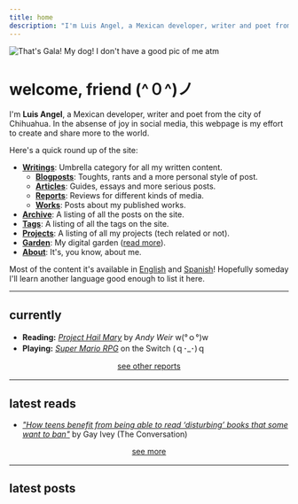 ```yaml
---
title: home
description: "I'm Luis Angel, a Mexican developer, writer and poet from the city of Chihuahua. In the absense of joy in social media, this webpage is my effort to create and share more to the world."
---
```

<img
  id="avatar"
  src="/images/index/gala.jpg"
  alt="That's Gala! My dog! I don't have a good pic of me atm">

# welcome, friend (^０^)ノ

I'm **Luis Angel**, a Mexican developer, writer and poet from the city of Chihuahua. In the absense of joy in social media, this webpage is my effort to create and share more to the world.

Here's a quick round up of the site:

- [**Writings**](/categories): Umbrella category for all my written content.
  - [**Blogposts**](/categories/blogposts): Toughts, rants and a more personal style of post.
  - [**Articles**](/categories/articles): Guides, essays and more serious posts.
  - [**Reports**](/categories/reports): Reviews for different kinds of media.
  - [**Works**](/categories/works): Posts about my published works.
- [**Archive**](/post): A listing of all the posts on the site.
- [**Tags**](/tags): A listing of all the tags on the site.
- [**Projects**](/projects): A listing of all my projects (tech related or not).
- [**Garden**](/garden): My digital garden ([read more](https://abyss.j3s.sh/hypha/digital_abyss)).
- [**About**](/about): It's, you know, about me.

Most of the content it's available in [English](/en) and [Spanish](/es)! Hopefully someday I'll learn another language good enough to list it here.

---

## currently

- **Reading:** *[Project Hail Mary](https://en.m.wikipedia.org/wiki/Project_Hail_Mary)* by *Andy Weir* w(°ｏ°)w
- **Playing:**  *[Super Mario RPG](https://www.metacritic.com/game/super-mario-rpg/)* on the Switch (ｑ･_･)ｑ

<div style="text-align: center; margin-bottom: 1rem;">
  <a href="/categories/report">
    see other reports
  </a>
</div>

---

## latest reads

- [*"How teens benefit from being able to read ‘disturbing’ books that some want to ban"*](https://theconversation.com/how-teens-benefit-from-being-able-to-read-disturbing-books-that-some-want-to-ban-223533) by Gay Ivey (The Conversation)


<div style="text-align: center; margin-bottom: 1rem;">
  <a href="/garden/latest-reads">
    see more
  </a>
</div>

---

## latest posts
